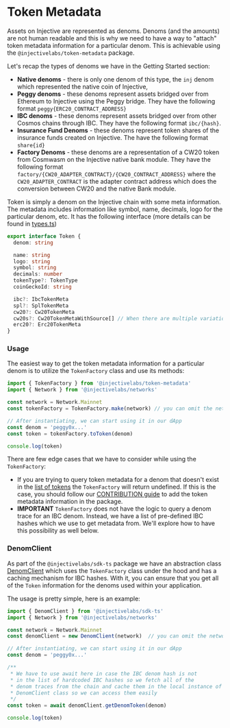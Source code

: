 # Token Metadata

Assets on Injective are represented as denoms. Denoms (and the amounts) are not human readable and this is why we need to have a way to "attach" token metadata information for a particular denom. This is achievable using the `@injectivelabs/token-metadata` package.

Let's recap the types of denoms we have in the Getting Started section:

* **Native denoms** - there is only one denom of this type, the `inj` denom which represented the native coin of Injective,
* **Peggy denoms** - these denoms represent assets bridged over from Ethereum to Injective using the Peggy bridge. They have the following format `peggy{ERC20_CONTRACT_ADDRESS}`
* **IBC denoms** - these denoms represent assets bridged over from other Cosmos chains through IBC. They have the following format `ibc/{hash}`.
* **Insurance Fund Denoms** - these denoms represent token shares of the insurance funds created on Injective. The have the following format `share{id}`
* **Factory Denoms** - these denoms are a representation of a CW20 token from Cosmwasm on the Injective native bank module. They have the following format `factory/{CW20_ADAPTER_CONTRACT}/{CW20_CONTRACT_ADDRESS}` where the `CW20_ADAPTER_CONTRACT` is the adapter contract address which does the conversion between CW20 and the native Bank module.

Token is simply a denom on the Injective chain with some meta information. The metadata includes information like symbol, name, decimals, logo for the particular denom, etc. It has the following interface (more details can be found in [types.ts](https://github.com/InjectiveLabs/injective-ts/blob/master/packages/token-metadata/src/types.ts))

```ts
export interface Token {
  denom: string

  name: string
  logo: string
  symbol: string
  decimals: number
  tokenType?: TokenType
  coinGeckoId: string

  ibc?: IbcTokenMeta
  spl?: SplTokenMeta
  cw20?: Cw20TokenMeta
  cw20s?: Cw20TokenMetaWithSource[] // When there are multiple variations of the same CW20 token
  erc20?: Erc20TokenMeta
}
```

### Usage

The easiest way to get the token metadata information for a particular denom is to utilize the `TokenFactory` class and use its methods:

```ts
import { TokenFactory } from '@injectivelabs/token-metadata'
import { Network } from '@injectivelabs/networks'

const network = Network.Mainnet
const tokenFactory = TokenFactory.make(network) // you can omit the network argument if you want to have the TokenFactory for mainnet

// After instantiating, we can start using it in our dApp
const denom = 'peggy0x...'
const token = tokenFactory.toToken(denom)

console.log(token)
```

There are few edge cases that we have to consider while using the `TokenFactory`:

* If you are trying to query token metadata for a denom that doesn't exist in the [list of tokens](https://github.com/InjectiveLabs/injective-ts/blob/master/packages/token-metadata/src/tokens/tokens/tokens.ts) the `TokenFactory` will return undefined. If this is the case, you should follow our [CONTRIBUTION guide](https://github.com/InjectiveLabs/injective-ts/blob/master/packages/token-metadata/CONTRIBUTING.md) to add the token metadata information in the package.
* **IMPORTANT** `TokenFactory` does not have the logic to query a denom trace for an IBC denom. Instead, we have a list of pre-defined IBC hashes which we use to get metadata from. We'll explore how to have this possibility as well below.

### DenomClient

As part of the `@injectivelabs/sdk-ts` package we have an abstraction class [DenomClient](https://github.com/InjectiveLabs/injective-ts/blob/master/packages/sdk-ts/src/core/utils/Denom/DenomClient.ts) which uses the `TokenFactory` class under the hood and has a caching mechanism for IBC hashes. With it, you can ensure that you get all of the `Token` information for the denoms used within your application.

The usage is pretty simple, here is an example:

```ts
import { DenomClient } from '@injectivelabs/sdk-ts'
import { Network } from '@injectivelabs/networks'

const network = Network.Mainnet
const denomClient = new DenomClient(network)  // you can omit the network argument if you want to have the TokenFactory for mainnet

// After instantiating, we can start using it in our dApp
const denom = 'peggy0x...'

/**
 * We have to use await here in case the IBC denom hash is not
 * in the list of hardcoded IBC hashes so we fetch all of the
 * denom traces from the chain and cache them in the local instance of the
 * DenomClient class so we can access them easily
 */
const token = await denomClient.getDenomToken(denom)

console.log(token)
```

